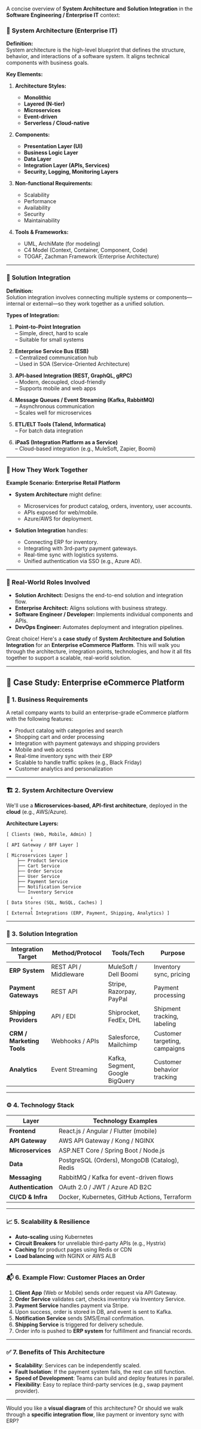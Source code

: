 A concise overview of **System Architecture and Solution Integration** in the **Software Engineering / Enterprise IT** context:

### 🔷 **System Architecture (Enterprise IT)**

**Definition:**  
System architecture is the high-level blueprint that defines the structure, behavior, and interactions of a software system. It aligns technical components with business goals.

**Key Elements:**

1. **Architecture Styles:**  
   - **Monolithic**  
   - **Layered (N-tier)**  
   - **Microservices**  
   - **Event-driven**  
   - **Serverless / Cloud-native**

2. **Components:**
   - **Presentation Layer (UI)**
   - **Business Logic Layer**
   - **Data Layer**
   - **Integration Layer (APIs, Services)**
   - **Security, Logging, Monitoring Layers**

3. **Non-functional Requirements:**
   - Scalability  
   - Performance  
   - Availability  
   - Security  
   - Maintainability

4. **Tools & Frameworks:**
   - UML, ArchiMate (for modeling)  
   - C4 Model (Context, Container, Component, Code)  
   - TOGAF, Zachman Framework (Enterprise Architecture)

---

### 🔷 **Solution Integration**

**Definition:**  
Solution integration involves connecting multiple systems or components—internal or external—so they work together as a unified solution.

**Types of Integration:**

1. **Point-to-Point Integration**  
   – Simple, direct, hard to scale  
   – Suitable for small systems

2. **Enterprise Service Bus (ESB)**  
   – Centralized communication hub  
   – Used in SOA (Service-Oriented Architecture)

3. **API-based Integration (REST, GraphQL, gRPC)**  
   – Modern, decoupled, cloud-friendly  
   – Supports mobile and web apps

4. **Message Queues / Event Streaming (Kafka, RabbitMQ)**  
   – Asynchronous communication  
   – Scales well for microservices

5. **ETL/ELT Tools (Talend, Informatica)**  
   – For batch data integration

6. **iPaaS (Integration Platform as a Service)**  
   – Cloud-based integration (e.g., MuleSoft, Zapier, Boomi)

---

### 🔷 How They Work Together

**Example Scenario: Enterprise Retail Platform**

- **System Architecture** might define:
  - Microservices for product catalog, orders, inventory, user accounts.
  - APIs exposed for web/mobile.
  - Azure/AWS for deployment.

- **Solution Integration** handles:
  - Connecting ERP for inventory.
  - Integrating with 3rd-party payment gateways.
  - Real-time sync with logistics systems.
  - Unified authentication via SSO (e.g., Azure AD).

---

### 🔷 Real-World Roles Involved
- **Solution Architect:** Designs the end-to-end solution and integration flow.
- **Enterprise Architect:** Aligns solutions with business strategy.
- **Software Engineer / Developer:** Implements individual components and APIs.
- **DevOps Engineer:** Automates deployment and integration pipelines.

 Great choice! Here's a **case study** of **System Architecture and Solution Integration** for an **Enterprise eCommerce Platform**. This will walk you through the architecture, integration points, technologies, and how it all fits together to support a scalable, real-world solution.

---

## 🛒 Case Study: Enterprise eCommerce Platform

### 🧩 1. **Business Requirements**
A retail company wants to build an enterprise-grade eCommerce platform with the following features:
- Product catalog with categories and search
- Shopping cart and order processing
- Integration with payment gateways and shipping providers
- Mobile and web access
- Real-time inventory sync with their ERP
- Scalable to handle traffic spikes (e.g., Black Friday)
- Customer analytics and personalization

---

### 🏗️ 2. **System Architecture Overview**

We'll use a **Microservices-based, API-first architecture**, deployed in the **cloud** (e.g., AWS/Azure).

**Architecture Layers:**

```
[ Clients (Web, Mobile, Admin) ]
         ↓
[ API Gateway / BFF Layer ]
         ↓
[ Microservices Layer ]
    ├── Product Service
    ├── Cart Service
    ├── Order Service
    ├── User Service
    ├── Payment Service
    ├── Notification Service
    └── Inventory Service
         ↓
[ Data Stores (SQL, NoSQL, Caches) ]
         ↓
[ External Integrations (ERP, Payment, Shipping, Analytics) ]
```

---

### 🔗 3. **Solution Integration**

| Integration Target         | Method/Protocol      | Tools/Tech                  | Purpose                         |
|---------------------------|----------------------|-----------------------------|----------------------------------|
| **ERP System**            | REST API / Middleware | MuleSoft / Dell Boomi       | Inventory sync, pricing         |
| **Payment Gateways**      | REST API              | Stripe, Razorpay, PayPal    | Payment processing              |
| **Shipping Providers**    | API / EDI             | Shiprocket, FedEx, DHL      | Shipment tracking, labeling     |
| **CRM / Marketing Tools** | Webhooks / APIs       | Salesforce, Mailchimp       | Customer targeting, campaigns   |
| **Analytics**             | Event Streaming       | Kafka, Segment, Google BigQuery | Customer behavior tracking  |

---

### ⚙️ 4. **Technology Stack**

| Layer            | Technology Examples                           |
|------------------|-----------------------------------------------|
| **Frontend**     | React.js / Angular / Flutter (mobile)         |
| **API Gateway**  | AWS API Gateway / Kong / NGINX                |
| **Microservices**| ASP.NET Core / Spring Boot / Node.js          |
| **Data**         | PostgreSQL (Orders), MongoDB (Catalog), Redis |
| **Messaging**    | RabbitMQ / Kafka for event-driven flows       |
| **Authentication** | OAuth 2.0 / JWT / Azure AD B2C              |
| **CI/CD & Infra**| Docker, Kubernetes, GitHub Actions, Terraform |

---

### 📈 5. **Scalability & Resilience**

- **Auto-scaling** using Kubernetes
- **Circuit Breakers** for unreliable third-party APIs (e.g., Hystrix)
- **Caching** for product pages using Redis or CDN
- **Load balancing** with NGINX or AWS ALB

---

### 📬 6. **Example Flow: Customer Places an Order**

1. **Client App** (Web or Mobile) sends order request via API Gateway.
2. **Order Service** validates cart, checks inventory via Inventory Service.
3. **Payment Service** handles payment via Stripe.
4. Upon success, order is stored in DB, and event is sent to Kafka.
5. **Notification Service** sends SMS/Email confirmation.
6. **Shipping Service** is triggered for delivery schedule.
7. Order info is pushed to **ERP system** for fulfillment and financial records.

---

### ✅ 7. **Benefits of This Architecture**

- **Scalability**: Services can be independently scaled.
- **Fault Isolation**: If the payment system fails, the rest can still function.
- **Speed of Development**: Teams can build and deploy features in parallel.
- **Flexibility**: Easy to replace third-party services (e.g., swap payment provider).

---

Would you like a **visual diagram** of this architecture? Or should we walk through a **specific integration flow**, like payment or inventory sync with ERP?